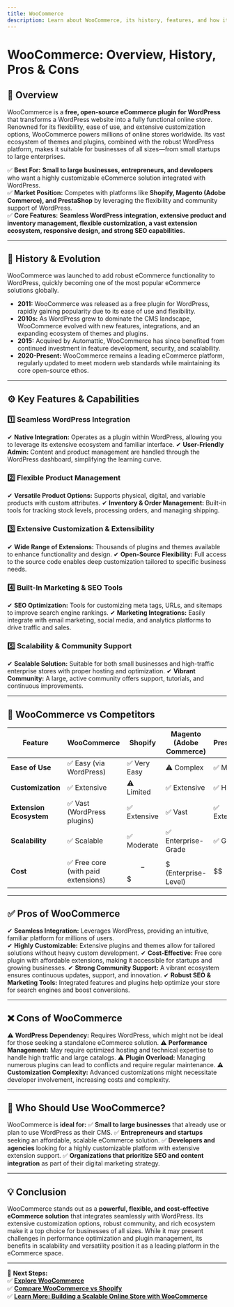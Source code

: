 ```yaml
---
title: WooCommerce
description: Learn about WooCommerce, its history, features, and how it compares to other eCommerce platforms.
---
```


# **WooCommerce: Overview, History, Pros & Cons**

## **📌 Overview**  
WooCommerce is a **free, open-source eCommerce plugin for WordPress** that transforms a WordPress website into a fully functional online store. Renowned for its flexibility, ease of use, and extensive customization options, WooCommerce powers millions of online stores worldwide. Its vast ecosystem of themes and plugins, combined with the robust WordPress platform, makes it suitable for businesses of all sizes—from small startups to large enterprises.

✅ **Best For:** **Small to large businesses, entrepreneurs, and developers** who want a highly customizable eCommerce solution integrated with WordPress.  
✅ **Market Position:** Competes with platforms like **Shopify, Magento (Adobe Commerce), and PrestaShop** by leveraging the flexibility and community support of WordPress.  
✅ **Core Features:** **Seamless WordPress integration, extensive product and inventory management, flexible customization, a vast extension ecosystem, responsive design, and strong SEO capabilities.**

---

## **📜 History & Evolution**  
WooCommerce was launched to add robust eCommerce functionality to WordPress, quickly becoming one of the most popular eCommerce solutions globally.

- **2011:** WooCommerce was released as a free plugin for WordPress, rapidly gaining popularity due to its ease of use and flexibility.
- **2010s:** As WordPress grew to dominate the CMS landscape, WooCommerce evolved with new features, integrations, and an expanding ecosystem of themes and plugins.
- **2015:** Acquired by Automattic, WooCommerce has since benefited from continued investment in feature development, security, and scalability.
- **2020-Present:** WooCommerce remains a leading eCommerce platform, regularly updated to meet modern web standards while maintaining its core open-source ethos.

---

## **⚙️ Key Features & Capabilities**

### **1️⃣ Seamless WordPress Integration**
✔ **Native Integration:** Operates as a plugin within WordPress, allowing you to leverage its extensive ecosystem and familiar interface.
✔ **User-Friendly Admin:** Content and product management are handled through the WordPress dashboard, simplifying the learning curve.

### **2️⃣ Flexible Product Management**
✔ **Versatile Product Options:** Supports physical, digital, and variable products with custom attributes.
✔ **Inventory & Order Management:** Built-in tools for tracking stock levels, processing orders, and managing shipping.

### **3️⃣ Extensive Customization & Extensibility**
✔ **Wide Range of Extensions:** Thousands of plugins and themes available to enhance functionality and design.
✔ **Open-Source Flexibility:** Full access to the source code enables deep customization tailored to specific business needs.

### **4️⃣ Built-In Marketing & SEO Tools**
✔ **SEO Optimization:** Tools for customizing meta tags, URLs, and sitemaps to improve search engine rankings.
✔ **Marketing Integrations:** Easily integrate with email marketing, social media, and analytics platforms to drive traffic and sales.

### **5️⃣ Scalability & Community Support**
✔ **Scalable Solution:** Suitable for both small businesses and high-traffic enterprise stores with proper hosting and optimization.
✔ **Vibrant Community:** A large, active community offers support, tutorials, and continuous improvements.

---

## **🔄 WooCommerce vs Competitors**

| Feature                   | WooCommerce         | Shopify           | Magento (Adobe Commerce) | PrestaShop       |
|---------------------------|---------------------|-------------------|--------------------------|------------------|
| **Ease of Use**           | ✅ Easy (via WordPress) | ✅ Very Easy    | ⚠ Complex                | ✅ Moderate      |
| **Customization**         | ✅ Extensive        | ⚠ Limited        | ✅ Extensive             | ✅ High          |
| **Extension Ecosystem**   | ✅ Vast (WordPress plugins) | ✅ Extensive  | ✅ Vast                  | ✅ Extensive     |
| **Scalability**           | ✅ Scalable         | ✅ Moderate      | ✅ Enterprise-Grade      | ✅ Good          |
| **Cost**                  | ✅ Free core (with paid extensions) | $$-$$$         | $$$$$ (Enterprise-Level)  | $$               |

---

## **✅ Pros of WooCommerce**
✔ **Seamless Integration:** Leverages WordPress, providing an intuitive, familiar platform for millions of users.  
✔ **Highly Customizable:** Extensive plugins and themes allow for tailored solutions without heavy custom development.
✔ **Cost-Effective:** Free core plugin with affordable extensions, making it accessible for startups and growing businesses.
✔ **Strong Community Support:** A vibrant ecosystem ensures continuous updates, support, and innovation.
✔ **Robust SEO & Marketing Tools:** Integrated features and plugins help optimize your store for search engines and boost conversions.

---

## **❌ Cons of WooCommerce**
⚠ **WordPress Dependency:** Requires WordPress, which might not be ideal for those seeking a standalone eCommerce solution.
⚠ **Performance Management:** May require optimized hosting and technical expertise to handle high traffic and large catalogs.
⚠ **Plugin Overload:** Managing numerous plugins can lead to conflicts and require regular maintenance.
⚠ **Customization Complexity:** Advanced customizations might necessitate developer involvement, increasing costs and complexity.

---

## **🎯 Who Should Use WooCommerce?**
WooCommerce is **ideal for:**
✅ **Small to large businesses** that already use or plan to use WordPress as their CMS.
✅ **Entrepreneurs and startups** seeking an affordable, scalable eCommerce solution.
✅ **Developers and agencies** looking for a highly customizable platform with extensive extension support.
✅ **Organizations that prioritize SEO and content integration** as part of their digital marketing strategy.

---

## **💡 Conclusion**
WooCommerce stands out as a **powerful, flexible, and cost-effective eCommerce solution** that integrates seamlessly with WordPress. Its extensive customization options, robust community, and rich ecosystem make it a top choice for businesses of all sizes. While it may present challenges in performance optimization and plugin management, its benefits in scalability and versatility position it as a leading platform in the eCommerce space.

---

🚀 **Next Steps:**  
✅ **[Explore WooCommerce](https://woocommerce.com/)**  
✅ **[Compare WooCommerce vs Shopify](#)**  
✅ **[Learn More: Building a Scalable Online Store with WooCommerce](#)**
